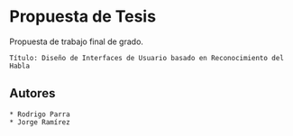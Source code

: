 # Propuesta de Tesis

Propuesta de trabajo final de grado.

    Título: Diseño de Interfaces de Usuario basado en Reconocimiento del Habla

## Autores

    * Rodrigo Parra
    * Jorge Ramírez

